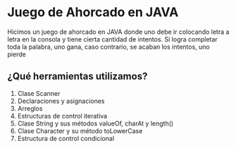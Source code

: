 # Juego de Ahorcado en JAVA
Hicimos un juego de ahorcado en JAVA donde uno debe ir colocando letra a letra en la consola y tiene cierta cantidad de intentos. Si logra completar toda la palabra, uno gana, caso contrario, se acaban los intentos, uno pierde
## ¿Qué herramientas utilizamos?
1. Clase Scanner 
2. Declaraciones y asignaciones
3. Arreglos
4. Estructuras de control iterativa
5. Clase String y sus métodos valueOf, charAt y length()
6. Clase Character y su método toLowerCase
7. Estructura de control condicional
